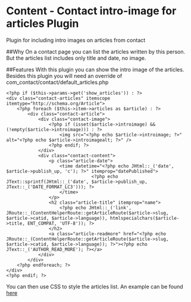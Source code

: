# Content - Contact intro-image for articles Plugin
Plugin for including intro images on articles from contact

##Why
On a contact page you can list the articles written by this person. But the articles list includes only title and date, no image.

##Features
With this plugin you can show the intro image of the articles. Besides this plugin you will need an override of com_contact/contact/default_articles.php

```
<?php if ($this->params->get('show_articles')) : ?>
<div class="contact-articles" itemscope itemtype="http://schema.org/Article">
	<?php foreach ($this->item->articles as $article) : ?>
		<div class="contact-article">
			<div class="contact-image">
				<?php if (isset($article->introimage) && (!empty($article->introimage))) : ?>
					<img src="<?php echo $article->introimage; ?>" alt="<?php echo $article->introimagealt; ?>" />
				<?php endif; ?>
			</div>
			<div class="contact-content">
				<p class="article-date">
					<time datetime="<?php echo JHtml::_('date', $article->publish_up, 'c'); ?>" itemprop="datePublished">
								<?php echo JText::sprintf(JHtml::_('date', $article->publish_up, JText::_('DATE_FORMAT_LC3'))); ?>
					</time>
				</p>
				<h2 class="article-title" itemprop="name">
					<?php echo JHtml::_('link', JRoute::_(ContentHelperRoute::getArticleRoute($article->slug, $article->catid, $article->language)), htmlspecialchars($article->title, ENT_COMPAT, 'UTF-8')); ?>
				</h2>
				<a class="article-readmore" href="<?php echo JRoute::_(ContentHelperRoute::getArticleRoute($article->slug, $article->catid, $article->language)); ?>"><?php echo JText::_('AUTHOR_READ_MORE'); ?></a>
			</div>
		</div>
	<?php endforeach; ?>
</div>
<?php endif; ?>
```

You can then use CSS to style the articles list. An example can be found [here](https://www.dr-menzel-it.de/blog/plugin-fuer-autor-seite)
